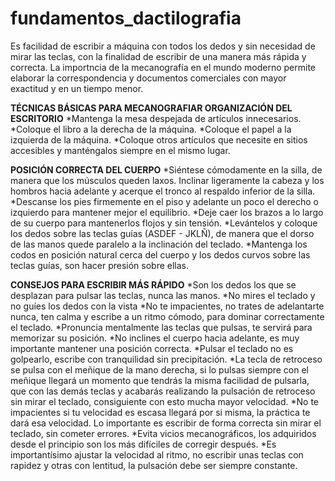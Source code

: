 # fundamentos_dactilografia
Es facilidad de escribir a máquina con todos los dedos y sin necesidad de mirar las teclas, 
con la finalidad de escribir de una manera más rápida y correcta.
La importncia de la mecanografía en el mundo moderno permite elaborar la correspondencia 
y documentos comerciales con mayor exactitud y en un tiempo menor.

**TÉCNICAS BÁSICAS PARA MECANOGRAFIAR ORGANIZACIÓN DEL ESCRITORIO**
     *Mantenga la mesa despejada de artículos innecesarios.
     *Coloque el libro a la derecha de la máquina.
     *Coloque el papel a la izquierda de la máquina.
     *Coloque otros artículos que necesite en sitios accesibles y manténgalos siempre en el mismo lugar.
     
**POSICIÓN CORRECTA DEL CUERPO**
      *Siéntese cómodamente en la silla, de manera que los músculos queden laxos. 
      Inclinar ligeramente la cabeza y los hombros hacia adelante y acerque el tronco al respaldo inferior de la silla.
      *Descanse los pies firmemente en el piso y adelante un poco el derecho o izquierdo para mantener mejor el equilibrio.
      *Deje caer los brazos a lo largo de su cuerpo para mantenerlos flojos y sin tensión.
      *Levántelos y coloque los dedos sobre las teclas guías (ASDEF - JKLÑ), de manera que el dorso de las
      manos quede paralelo a la inclinación del teclado.
      *Mantenga los codos en posición natural cerca del cuerpo y los dedos curvos sobre las teclas guías, son hacer presión sobre ellas.
      
**CONSEJOS PARA ESCRIBIR MÁS RÁPIDO**
      *Son los dedos los que se desplazan para pulsar las teclas, nunca las manos.
      *No mires el teclado y no guíes los dedos con la vista
      *No te impacientes, no trates de adelantarte nunca, ten calma y escribe a un ritmo cómodo, para dominar correctamente el teclado.
      *Pronuncia mentalmente las teclas que pulsas, te servirá para memorizar su posición.
      *No inclines el cuerpo hacia adelante, es muy importante mantener una posición correcta.
      *Pulsar el teclado no es golpearlo, escribe con tranquilidad sin precipitación.
      *La tecla de retroceso se pulsa con el meñique de la mano derecha, si lo pulsas siempre con el
      meñique llegará un momento que tendrás la misma facilidad de pulsarla, que con las demás teclas
      y acabarás realizando la pulsación de retroceso sin mirar el teclado, consiguiente con esto mucha mayor velocidad.
      *No te impacientes si tu velocidad es escasa llegará por si misma, la práctica te dará esa velocidad. 
      Lo importante es escribir de forma correcta sin mirar el teclado, sin cometer errores.
      *Evita vicios mecanográficos, los adquiridos desde el principio son los más difíciles de corregir después.
      *Es importantísimo ajustar la velocidad al ritmo, no escribir unas teclas con rapidez y otras con lentitud, la 
      pulsación debe ser siempre constante.
